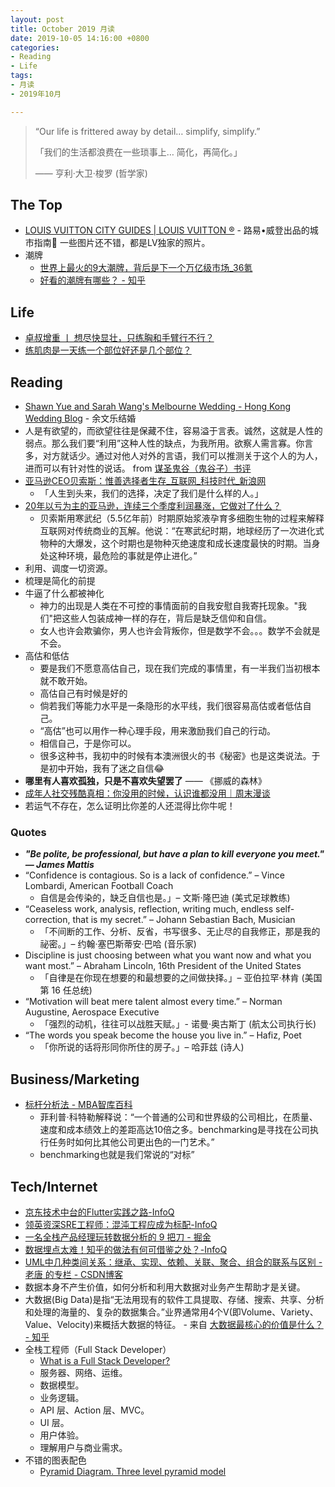 ```yaml
---
layout: post
title: October 2019 月读
date: 2019-10-05 14:16:00 +0800
categories:
- Reading
- Life
tags:
- 月读
- 2019年10月

---
```


<blockquote class="blockquote-center">
<p>“Our life is frittered away by detail… simplify, simplify.”</p>
<p>「我们的生活都浪费在一些琐事上… 简化，再简化。」</p>
<p>—— 亨利‧大卫‧梭罗 (哲学家)</p>
</blockquote>

## The Top

- [LOUIS VUITTON CITY GUIDES | LOUIS VUITTON ®](https://us.louisvuitton.com/eng-us/stories/louis-vuitton-city-guides#new-york/details) - 路易•威登出品的城市指南🧭 一些图片还不错，都是LV独家的照片。
- 潮牌
	- [世界上最火的9大潮牌，背后是下一个万亿级市场_36氪](https://36kr.com/p/5101773)
	- [好看的潮牌有哪些？ - 知乎](https://www.zhihu.com/question/24648982)


## Life

- [卓叔增重 丨 想尽快显壮，只练胸和手臂行不行？](https://zhuanlan.zhihu.com/p/26355169)
- [练肌肉是一天练一个部位好还是几个部位？](https://www.zhihu.com/question/42893090)

## Reading

- [Shawn Yue and Sarah Wang's Melbourne Wedding - Hong Kong Wedding Blog](https://brideandbreakfast.hk/2017/12/06/5-reasons-why-shawn-yue-and-sarah-wangs-surprise-wedding-stole-our-hearts/) - 余文乐结婚
- 人是有欲望的，而欲望往往是保藏不住，容易溢于言表。诚然，这就是人性的弱点。那么我们要“利用”这种人性的缺点，为我所用。欲察人需言寡。你言多，对方就话少。通过对他人对外的言语，我们可以推测关于这个人的为人，进而可以有针对性的说话。 from [谋圣鬼谷（鬼谷子）书评](https://book.douban.com/review/7110743/)
- [亚马逊CEO贝索斯：惟善选择者生存_互联网_科技时代_新浪网](http://tech.sina.com.cn/i/2010-06-25/14514351865.shtml)
	- 「人生到头来，我们的选择，决定了我们是什么样的人。」
- [20年以亏为主的亚马逊，连续三个季度利润暴涨，它做对了什么？](http://www.sohu.com/a/110164090_465183)
	- 贝索斯用寒武纪（5.5亿年前）时期原始浆液孕育多细胞生物的过程来解释互联网对传统商业的瓦解。他说：“在寒武纪时期，地球经历了一次进化式物种的大爆发，这个时期也是物种灭绝速度和成长速度最快的时期。当身处这种环境，最危险的事就是停止进化。”
- 利用、调度一切资源。
- 梳理是简化的前提
- 牛逼了什么都被神化
	- 神力的出现是人类在不可控的事情面前的自我安慰自我寄托现象。"我们"把这些人包装成神一样的存在，背后是缺乏信仰和自信。
	- 女人也许会欺骗你，男人也许会背叛你，但是数学不会。。。数学不会就是不会。
- 高估和低估
	- 要是我们不愿意高估自己，现在我们完成的事情里，有一半我们当初根本就不敢开始。
	- 高估自己有时候是好的
	- 倘若我们等能力水平是一条隐形的水平线，我们很容易高估或者低估自己。
	- “高估”也可以用作一种心理手段，用来激励我们自己的行动。
	- 相信自己，于是你可以。
	- 很多这种书，我初中的时候有本澳洲很火的书《秘密》也是这类说法。于是初中开始，我有了迷之自信😂
- **哪里有人喜欢孤独，只是不喜欢失望罢了** —— 《挪威的森林》
- [成年人社交残酷真相：你没用的时候，认识谁都没用｜周末漫谈](https://mp.weixin.qq.com/s/x-WmoGGX0wvt-t22SKQvhQ)
- 若运气不存在，怎么证明比你差的人还混得比你牛呢！


### Quotes

- ***"Be polite, be professional, but have a plan to kill everyone you meet." — James Mattis***
- “Confidence is contagious. So is a lack of confidence.” – Vince Lombardi, American Football Coach
	- 自信是会传染的，缺乏自信也是。」– 文斯‧隆巴迪 (美式足球教练)
- “Ceaseless work, analysis, reflection, writing much, endless self-correction, that is my secret.” – Johann Sebastian Bach, Musician
	- 「不间断的工作、分析、反省，书写很多、无止尽的自我修正，那是我的祕密。」– 约翰·塞巴斯蒂安·巴哈 (音乐家)
- Discipline is just choosing between what you want now and what you want most.” – Abraham Lincoln, 16th President of the United States
	- 「自律是在你现在想要的和最想要的之间做抉择。」– 亚伯拉罕‧林肯 (美国第 16 任总统)
- “Motivation will beat mere talent almost every time.” – Norman Augustine, Aerospace Executive
	- 「强烈的动机，往往可以战胜天赋。」- 诺曼‧奥古斯丁 (航太公司执行长)
- “The words you speak become the house you live in.” – Hafiz, Poet
	- 「你所说的话将形同你所住的房子。」– 哈菲兹 (诗人)


## Business/Marketing

- [标杆分析法 - MBA智库百科](https://wiki.mbalib.com/wiki/%E6%A0%87%E6%9D%86%E5%88%86%E6%9E%90%E6%B3%95)
	- 菲利普·科特勒解释说：“一个普通的公司和世界级的公司相比，在质量、速度和成本绩效上的差距高达10倍之多。benchmarking是寻找在公司执行任务时如何比其他公司更出色的一门艺术。”
	- benchmarking也就是我们常说的“对标”



## Tech/Internet

- [京东技术中台的Flutter实践之路-InfoQ](https://www.infoq.cn/article/qSLsru9bEvuHgKpPlWMP)
- [领英资深SRE工程师：混沌工程应成为标配-InfoQ](https://www.infoq.cn/article/icLCttjyyraafDWAcDIo)
- [一名全栈产品经理玩转数据分析的 9 把刀 - 掘金](https://juejin.im/post/5858939f128fe1006dc8e576)
- [数据埋点太难！知乎的做法有何可借鉴之处？-InfoQ](https://www.infoq.cn/article/event-tracking-in-zhihu)
- [UML中几种类间关系：继承、实现、依赖、关联、聚合、组合的联系与区别 - 老唐 的专栏 - CSDN博客](https://blog.csdn.net/sfdev/article/details/3906243)
- 数据本身不产生价值，如何分析和利用大数据对业务产生帮助才是关键。
- 大数据(Big Data)是指“无法用现有的软件工具提取、存储、搜索、共享、分析和处理的海量的、复杂的数据集合。”业界通常用4个V(即Volume、Variety、Value、Velocity)来概括大数据的特征。 - 来自 [大数据最核心的价值是什么？ - 知乎](https://www.zhihu.com/question/23273263)
- 全栈工程师（Full Stack Developer）
	- [What is a Full Stack Developer?](https://www.laurencegellert.com/2012/08/what-is-a-full-stack-developer/)
	- 服务器、网络、运维。
	- 数据模型。
	- 业务逻辑。
	- API 层、Action 层、MVC。
	- UI 层。
	- 用户体验。
	- 理解用户与商业需求。
- 不错的图表配色
	- [Pyramid Diagram. Three level pyramid model](https://www.conceptdraw.com/How-To-Guide/three-level-pyramid-model)



